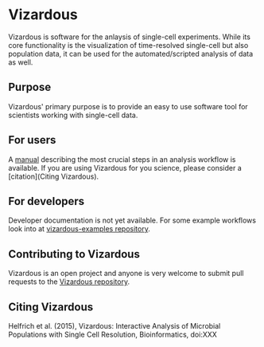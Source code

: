 Vizardous
=========

Vizardous is software for the anlaysis of single-cell experiments. While its core functionality is the visualization of time-resolved single-cell but also population data, it can be used for the automated/scripted analysis of data as well.


Purpose
-------

Vizardous' primary purpose is to provide an easy to use software tool for scientists working with single-cell data.


For users
---------

A [manual](MISSINGLINK) describing the most crucial steps in an analysis workflow is available. If you are using Vizardous for you science, please consider a [citation](Citing Vizardous).


For developers
--------------

Developer documentation is not yet available. For some example workflows look into at [vizardous-examples repository](https://github.com/modsim/vizardous-examples).


Contributing to Vizardous
-------------------------

Vizardous is an open project and anyone is very welcome to submit pull requests
to the [Vizardous repository](https://github.com/modsim/vizardous).


Citing Vizardous
----------------

Helfrich et al. (2015), Vizardous: Interactive Analysis of Microbial Populations with Single Cell Resolution, Bioinformatics, doi:XXX

